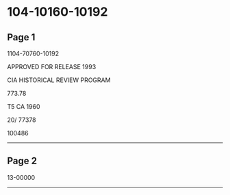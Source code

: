 # 104-10160-10192

## Page 1

1104-70760-10192

APPROVED FOR RELEASE 1993

CIA HISTORICAL REVIEW PROGRAM

773.78

T5 CA 1960

20/ 77378

100486

---

## Page 2

13-00000

---

